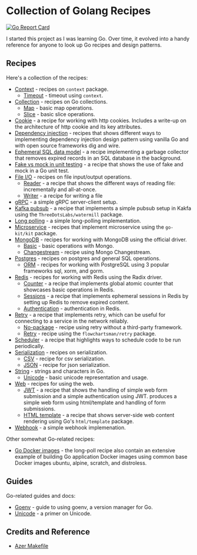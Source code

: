 # Collection of Golang Recipes

[![Go Report Card](https://goreportcard.com/badge/github.com/cybersamx/go-recipes)](https://goreportcard.com/report/github.com/cybersamx/go-recipes)

I started this project as I was learning Go. Over time, it evolved into a handy reference for anyone to look up Go recipes and design patterns.

## Recipes

Here's a collection of the recipes:

* [Context](context) - recipes on `context` package.
  * [Timeout](context/timeout) - timeout using `context`.
* [Collection](collection) - recipes on Go collections.
  * [Map](collection/map) - basic map operations.
  * [Slice](collection/slice) - basic slice operations.
* [Cookie](cookie) - a recipe for working with http cookies. Includes a write-up on the architecture of http cookie and its key attributes.
* [Dependency injection](di) - recipes that shows different ways to implementing dependency injection design pattern using vanilla Go and with open source frameworks dig and wire.
* [Ephemeral SQL data model](ephemeral-sql-data) - a recipe implementing a garbage collector that removes expired records in an SQL database in the background.
* [Fake vs mock in unit testing](fake-mock) - a recipe that shows the use of fake and mock in a Go unit test.
* [File I/O](file-io) - recipes on file input/output operations.
  * [Reader](reader) - a recipe that shows the different ways of reading file: incrementally and all-at-once.
  * [Writer](writer) - a recipe for writing a file
* [gRPC](grpc) - a simple gRPC server-client setup.
* [Kafka pubsub](kafka-pubsub) - a recipe that implements a simple pubsub setup in Kakfa using the `ThreeDotsLabs/watermill` package.
* [Long polling](long-poll) - a simple long-polling implementation.
* [Microservice](microservice) - recipes that implement microservice using the `go-kit/kit` package.
* [MongoDB](mongo) - recipes for working with MongoDB using the official driver.
  * [Basic](mongo/basic) - basic operations with Mongo.
  * [Changestream](mongo/change-stream) - recipe using Mongo Changestream.
* [Postgres](postgres) - recipes on postgres and general SQL operations.
  * [ORM](postgres/orm-sql) - recipes for working with PostgreSQL using 3 popular frameworks sql, xorm, and gorm.
* [Redis](redis) - recipes for working with Redis using the Radix driver.
  * [Counter](redis/counter) - a recipe that implements global atomic counter that showcases basic operations in Redis.
  * [Sessions](redis/sessions) - a recipe that implements ephemeral sessions in Redis by setting up Redis to remove expired content.
  * [Authentication](auth) - authentication in Redis.
* [Retry](retry) - a recipe that implements retry, which can be useful for connecting to a service in the network reliably.
  * [No-package](retry/no-package) - recipe using retry without a third-party framework.
  * [Retry](retry/retry) - recipe using the `flowchartsman/retry` package.
* [Scheduler](scheduler) - a recipe that highlights ways to schedule code to be run periodically.
* [Serialization](serialization) - recipes on serialization.
  * [CSV](serialization/csv) - recipe for csv serialization.
  * [JSON](serialization/json) - recipe for json serialization.
* [String](string) - strings and characters in Go.
  * [Unicode](unicode) - basic unicode representation and usage.
* [Web](web) - recipes for using the web.
  * [JWT](web/jwt) - a recipe that shows the handling of simple web form submission and a simple authentication using JWT.
  produces a simple web form using html/template and handling of form submissions.
  * [HTML template](html-template) - a recipe that shows server-side web content rendering using Go's `html/template` package.
* [Webhook](webhook) - a simple webhook implemenation.

Other somewhat Go-related recipes:

* [Go Docker images](long-poll) - the long-poll recipe also contain an extensive example of building Go application Docker images using common base Docker images ubuntu, alpine, scratch, and distroless.

## Guides

Go-related guides and docs:

* [Goenv](docs/goenv.md) - guide to using goenv, a version manager for Go.
* [Unicode](docs/unicode.md) - a primer on Unicode.

## Credits and Reference

* [Azer Makefile](https://github.com/azer/go-makefile-example/blob/master/Makefile)
